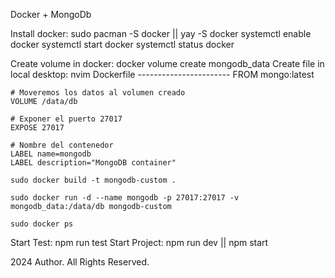 Docker + MongoDb

Install docker:
    sudo pacman -S docker || yay -S docker
    systemctl enable docker
    systemctl start docker
    systemctl status docker

Create volume in docker:
    docker volume create mongodb_data
Create file in local desktop:
    nvim Dockerfile
    -----------------------
    FROM mongo:latest

    # Moveremos los datos al volumen creado
    VOLUME /data/db

    # Exponer el puerto 27017
    EXPOSE 27017

    # Nombre del contenedor
    LABEL name=mongodb
    LABEL description="MongoDB container"

    sudo docker build -t mongodb-custom .

    sudo docker run -d --name mongodb -p 27017:27017 -v mongodb_data:/data/db mongodb-custom

    sudo docker ps
Start Test: npm run test
Start Project: npm run dev || npm start

2024 Author. All Rights Reserved.
